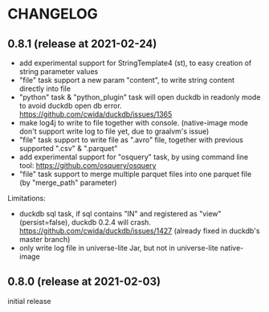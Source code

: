 ﻿# CHANGELOG


## 0.8.1 (release at 2021-02-24)

-   add experimental support for StringTemplate4 (st), to easy creation of string parameter values
-   "file" task support a new param "content", to write string content directly into file
-   "python" task & "python\_plugin" task will open duckdb in readonly mode to avoid duckdb open db error. <https://github.com/cwida/duckdb/issues/1365>
-   make log4j to write to file together with console. (native-image mode don't support write log to file yet, due to graalvm's issue)
-   "file" task support to write file as ".avro" file, together with previous supported ".csv" & ".parquet"
-   add experimental support for "osquery" task, by using command line tool: <https://github.com/osquery/osquery>
-   "file" task support to merge multiple parquet files into one parquet file (by "merge\_path" parameter)

Limitations:

-   duckdb sql task, if sql contains "IN" and registered as "view" (persist=false), duckdb 0.2.4 will crash. <https://github.com/cwida/duckdb/issues/1427> (already fixed in duckdb's master branch)
-   only write log file in universe-lite Jar, but not in universe-lite native-image


## 0.8.0 (release at 2021-02-03)

initial release